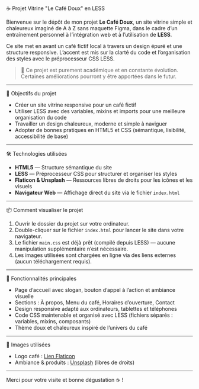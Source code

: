☕ Projet Vitrine "Le Café Doux" en LESS

Bienvenue sur le dépôt de mon projet **Le Café Doux**, un site vitrine simple et chaleureux imaginé de A à Z sans maquette Figma, dans le cadre d’un entraînement personnel à l’intégration web et à l’utilisation de **LESS**.

Ce site met en avant un café fictif local à travers un design épuré et une structure responsive. L’accent est mis sur la clarté du code et l’organisation des styles avec le préprocesseur CSS LESS.

> 📝 Ce projet est purement académique et en constante évolution. Certaines améliorations pourront y être apportées dans le futur.

---

🌟 Objectifs du projet

- Créer un site vitrine responsive pour un café fictif
- Utiliser LESS avec des variables, mixins et imports pour une meilleure organisation du code
- Travailler un design chaleureux, moderne et simple à naviguer
- Adopter de bonnes pratiques en HTML5 et CSS (sémantique, lisibilité, accessibilité de base)

---

🛠️ Technologies utilisées

- **HTML5** — Structure sémantique du site
- **LESS** — Préprocesseur CSS pour structurer et organiser les styles
- **Flaticon & Unsplash** — Ressources libres de droits pour les icônes et les visuels
- **Navigateur Web** — Affichage direct du site via le fichier `index.html`

---

📦 Comment visualiser le projet

1. Ouvrir le dossier du projet sur votre ordinateur.
2. Double-cliquer sur le fichier `index.html` pour lancer le site dans votre navigateur.
3. Le fichier `main.css` est déjà prêt (compilé depuis LESS) — aucune manipulation supplémentaire n’est nécessaire.
4. Les images utilisées sont chargées en ligne via des liens externes (aucun téléchargement requis).

---

🎨 Fonctionnalités principales

- Page d’accueil avec slogan, bouton d’appel à l’action et ambiance visuelle
- Sections : À propos, Menu du café, Horaires d’ouverture, Contact
- Design responsive adapté aux ordinateurs, tablettes et téléphones
- Code CSS maintenable et organisé avec LESS (fichiers séparés : variables, mixins, composants)
- Thème doux et chaleureux inspiré de l’univers du café

---

📸 Images utilisées

- Logo café : [Lien Flaticon](https://cdn-icons-png.flaticon.com/512/2974/2974954.png)
- Ambiance & produits : [Unsplash](https://unsplash.com) (libres de droits)

---

Merci pour votre visite et bonne dégustation ☕ !

